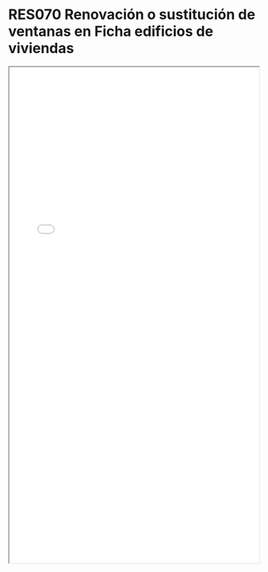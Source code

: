 # RES070  Renovación o sustitución de ventanas en Ficha edificios de viviendas

<iframe src="../RES070  Renovación o sustitución de ventanas en Ficha edificios de viviendas.pdf" width="100%" height="1000px"></iframe>
